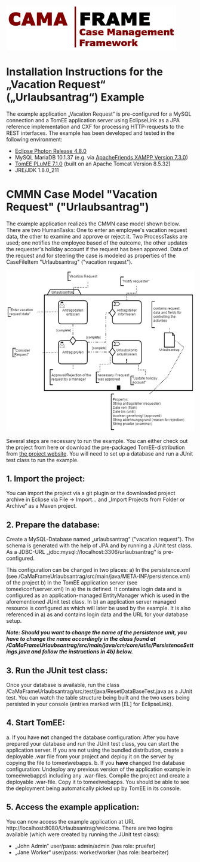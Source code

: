 ![CamaFrameLogo_transparent.png](CaMaFrameUrlaubsantrag/src/main/webapp/VAADIN/CamaFrameLogo_transparent.png)

# Installation Instructions for the „Vacation Request“ („Urlaubsantrag“) Example

The example application „Vacation Request“ is pre-configured for a MySQL connection and a TomEE application server using EclipseLink as a JPA reference implementation and CXF for processing HTTP-requests to the REST interfaces. The example has been developed and tested in the following environment:

*	[Eclipse Photon Release 4.8.0](https://www.eclipse.org/photon/)
*	MySQL MariaDB 10.1.37 (e.g. via [ApacheFriends XAMPP Version 7.3.0](https://www.apachefriends.org/en/download.html)) 
*	[TomEE PLuME 7.1.0](http://tomee.apache.org/download-ng.html) (built on an Apache Tomcat Version 8.5.32)
*	JRE/JDK 1.8.0_211

# CMMN Case Model "Vacation Request" ("Urlaubsantrag")

The example application realizes the CMMN case model shown below. There are two HumanTasks: One to enter an employee's vacation request data, the other to examine and approve or reject it. Two ProcessTasks are used; one notifies the employee based of the outcome, the other updates the requester's holiday account if the request has been approved. Data of the request and for steering the case is modeled as properties of the CaseFileItem "Urlaubsantrag" ("vacation request").

![casemodel](einfacher_urlaubsantrag_denglisch.png)

Several steps are necessary to run the example. You can either check out the project from here or download the pre-packaged TomEE-distribution from [the project website](https://www.fh-bielefeld.de/wug/forschung/ag-pm/cama-frame). You will need to set up a database and run a JUnit test class to run the example.

## **1.	Import the project:**
You can import the project via a git plugin or the downloaded project archive in Eclipse via File -> Import… and „Import Projects from Folder or Archive“ as a Maven project.

## **2.	Prepare the database:**
Create a MySQL-Database named „urlaubsantrag“ ("vacation request"). The schema is generated with the help of JPA and by running a JUnit test class. As a JDBC-URL „jdbc:mysql://localhost:3306/urlaubsantrag“ is pre-configured.

This configuration can be changed in two places:
a)	In the persistence.xml (see /CaMaFrameUrlaubsantrag/src/main/java/META-INF/persistence.xml) of the project
b)	In the TomEE application server (see tomee\conf\server.xml)
In a) the  <persistence-unit name="urlaubsantragLocal"> is defined. It contains login data and is configured as an application-managed EntityManager which is used in the aforementioned JUnit test class.
In b) an application server managed resource is configured as <Resource name="urlaubsantrag" > which will later be used by the example. It is also referenced in a) as  <persistence-unit name="urlaubsantrag"> and contains login data and the URL for your database setup.

_**Note: Should you want to change the name of the persistence unit, you have to change the name accordingly in the class found at /CaMaFrameUrlaubsantrag/src/main/java/cm/core/utils/PersistenceSettings.java and follow the instructions in 4b) below.**_

## **3.	Run the JUnit test class:**
Once your database is available, run the class /CaMaFrameUrlaubsantrag/src/test/java/ResetDataBaseTest.java as a JUnit test. You can watch the table structure being built and the two users being persisted in your console (entries marked with [EL] for EclipseLink).

## **4.	Start TomEE:**
a.	If you have **not** changed the database configuration: After you have prepared your database and run the JUnit test class, you can start the application server. If you are not using the bundled distribution, create a deployable .war file from your project and deploy it on the server by copying the file to tomee\webapps\.
b.	If you **have** changed the database configuration: Undeploy any previous version of the application example in tomee\webapps\ including any .war-files. Compile the project and create a deployable .war-file. Copy it to tomee\webapps\. You should be able to see the deployment being automatically picked up by TomEE in its console.

## **5.	Access the example application:**
You can now access the example application at URL http://localhost:8080/Urlaubsantrag/welcome. There are two logins available (which were created by running the JUnit test class):

*	„John Admin“ user/pass: admin/admin (has role: pruefer)
*	„Jane Worker“ user/pass: worker/worker (has role: bearbeiter)
